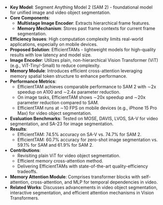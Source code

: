 - **Key Model**: Segment Anything Model 2 (SAM 2) - foundational model for unified image and video object segmentation.
- **Core Components**:
  - **Multistage Image Encoder**: Extracts hierarchical frame features.
  - **Memory Mechanism**: Stores past frame contexts for current frame segmentation.
- **Efficiency Issues**: High computation complexity limits real-world applications, especially on mobile devices.
- **Proposed Solution**: EfficientTAMs - lightweight models for high-quality results with low latency and model size.
- **Image Encoder**: Utilizes plain, non-hierarchical Vision Transformer (ViT) (e.g., ViT-Tiny/-Small) to reduce complexity.
- **Memory Module**: Introduces efficient cross-attention leveraging memory spatial token structure to enhance performance.
- **Performance Metrics**:
  - EfficientTAM achieves comparable performance to SAM 2 with ∼2x speedup on A100 and ∼2.4x parameter reduction.
  - On image tasks, EfficientTAM shows ∼20x speedup and ∼20x parameter reduction compared to SAM.
  - EfficientTAM runs at ∼10 FPS on mobile devices (e.g., iPhone 15 Pro Max) for video object segmentation.
- **Evaluation Benchmarks**: Tested on MOSE, DAVIS, LVOS, SA-V for video segmentation, and SA-23 for image segmentation.
- **Results**:
  - EfficientTAM: 74.5% accuracy on SA-V vs. 74.7% for SAM 2.
  - EfficientTAM: 60.7% accuracy for zero-shot image segmentation vs. 59.1% for SAM and 61.9% for SAM 2.
- **Contributions**:
  - Revisiting plain ViT for video object segmentation.
  - Efficient memory cross-attention method.
  - Delivering EfficientTAMs with state-of-the-art quality-efficiency tradeoffs.
- **Memory Attention Module**: Comprises transformer blocks with self-attention, cross-attention, and MLP for temporal dependencies in video.
- **Related Works**: Discusses advancements in video object segmentation, interactive segmentation, and efficient attention mechanisms in Vision Transformers.